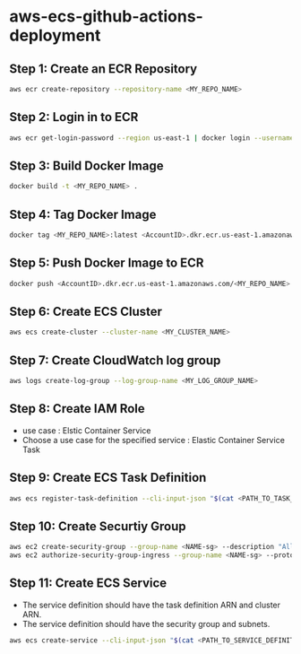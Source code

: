 # aws-ecs-github-actions-deployment

## Step 1: Create an ECR Repository
```bash
aws ecr create-repository --repository-name <MY_REPO_NAME>
```

## Step 2: Login in to ECR
```bash
aws ecr get-login-password --region us-east-1 | docker login --username AWS --password-stdin <AccountID>.dkr.ecr.us-east-1.amazonaws.com
```

## Step 3: Build Docker Image
```bash
docker build -t <MY_REPO_NAME> .
```

## Step 4: Tag Docker Image
```bash
docker tag <MY_REPO_NAME>:latest <AccountID>.dkr.ecr.us-east-1.amazonaws.com/<MY_REPO_NAME>:latest
```

## Step 5: Push Docker Image to ECR
```bash
docker push <AccountID>.dkr.ecr.us-east-1.amazonaws.com/<MY_REPO_NAME>:latest
```

## Step 6: Create ECS Cluster
```bash
aws ecs create-cluster --cluster-name <MY_CLUSTER_NAME>
```

## Step 7: Create CloudWatch log group
```bash
aws logs create-log-group --log-group-name <MY_LOG_GROUP_NAME>
```
## Step 8: Create IAM Role
 - use case : Elstic Container Service 
 - Choose a use case for the specified service : Elastic Container Service Task

## Step 9: Create ECS Task Definition
```bash
aws ecs register-task-definition --cli-input-json "$(cat <PATH_TO_TASK_DEFINiTION>)"
```
## Step 10: Create Securtiy Group
```bash
aws ec2 create-security-group --group-name <NAME-sg> --description "Allow traffic on port 80"
aws ec2 authorize-security-group-ingress --group-name <NAME-sg> --protocol tcp --port 80 --cidr 0.0.0.0/0
```
## Step 11: Create ECS Service
- The service definition should have the task definition ARN and cluster ARN.
- The service definition should have the security group and subnets.
```bash
aws ecs create-service --cli-input-json "$(cat <PATH_TO_SERVICE_DEFINITION>)"
```